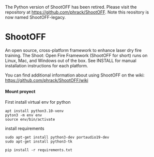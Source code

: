 The Python version of ShootOFF has been retired. Please visit the repository at https://github.com/phrack/ShootOFF. Note this reository is now named ShootOFF-legacy.

ShootOFF
========

An open source, cross-platform framework to enhance laser dry fire training. The Shoot: Open Fire Framework (ShootOFF for short) runs on Linux, Mac, and Windows out of the box. See INSTALL for manual installation instructions for each platform.

You can find additional information about using ShootOFF on the wiki: https://github.com/phrack/ShootOFF/wiki

#### Mount proyect
First install virtual env for python

```linux
apt install python3.10-venv
pyton3 -m env env
source env/bin/activate

```

install requirements

```linux
sudo apt-get install python3-dev portaudio19-dev
sudo apt-get install python3-tk

pip install -r requirements.txt
```
